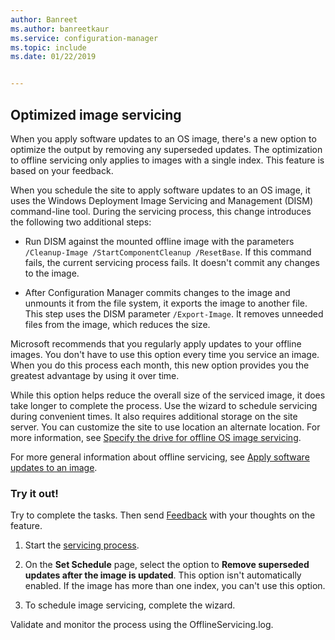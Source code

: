 ```yaml
---
author: Banreet
ms.author: banreetkaur
ms.service: configuration-manager
ms.topic: include
ms.date: 01/22/2019


---
```


## <a name="bkmk_resetbase"></a> Optimized image servicing
<!--3555951-->

When you apply software updates to an OS image, there's a new option to optimize the output by removing any superseded updates. The optimization to offline servicing only applies to images with a single index. This feature is based on your feedback.

When you schedule the site to apply software updates to an OS image, it uses the Windows Deployment Image Servicing and Management (DISM) command-line tool. During the servicing process, this change introduces the following two additional steps:  

- Run DISM against the mounted offline image with the parameters `/Cleanup-Image /StartComponentCleanup /ResetBase`. If this command fails, the current servicing process fails. It doesn't commit any changes to the image.  

-  After Configuration Manager commits changes to the image and unmounts it from the file system, it exports the image to another file. This step uses the DISM parameter `/Export-Image`. It removes unneeded files from the image, which reduces the size.  

Microsoft recommends that you regularly apply updates to your offline images. You don't have to use this option every time you service an image. When you do this process each month, this new option provides you the greatest advantage by using it over time. 

While this option helps reduce the overall size of the serviced image, it does take longer to complete the process. Use the wizard to schedule servicing during convenient times. It also requires additional storage on the site server. You can customize the site to use location an alternate location. For more information, see [Specify the drive for offline OS image servicing](../../../../../osd/get-started/manage-operating-system-images.md#specify-the-drive-for-offline-os-image-servicing). 

For more general information about offline servicing, see [Apply software updates to an image](../../../../../osd/get-started/manage-operating-system-images.md#apply-software-updates-to-an-image). 


### Try it out!

Try to complete the tasks. Then send [Feedback](../../../../understand/product-feedback.md) with your thoughts on the feature.

1. Start the [servicing process](../../../../../osd/get-started/manage-operating-system-images.md#servicing-process).  

2. On the **Set Schedule** page, select the option to **Remove superseded updates after the image is updated**. This option isn't automatically enabled. If the image has more than one index, you can't use this option.  

3. To schedule image servicing, complete the wizard.  

Validate and monitor the process using the OfflineServicing.log. 


